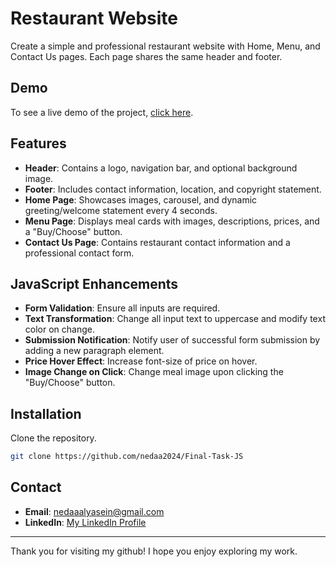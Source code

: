 # Restaurant Website

Create a simple and professional restaurant website with Home, Menu, and Contact Us pages. Each page shares the same header and footer.

## Demo
To see a live demo of the project, [click here](https://kaleidoscopic-kitten-0d01ae.netlify.app/).


## Features
- **Header**: Contains a logo, navigation bar, and optional background image.
- **Footer**: Includes contact information, location, and copyright statement.
- **Home Page**: Showcases images, carousel, and dynamic greeting/welcome statement every 4 seconds.
- **Menu Page**: Displays meal cards with images, descriptions, prices, and a "Buy/Choose" button.
- **Contact Us Page**: Contains restaurant contact information and a professional contact form.

## JavaScript Enhancements
- **Form Validation**: Ensure all inputs are required.
- **Text Transformation**: Change all input text to uppercase and modify text color on change.
- **Submission Notification**: Notify user of successful form submission by adding a new paragraph element.
- **Price Hover Effect**: Increase font-size of price on hover.
- **Image Change on Click**: Change meal image upon clicking the "Buy/Choose" button.


## Installation
 Clone the repository.
   ```bash
   git clone https://github.com/nedaa2024/Final-Task-JS
```

## Contact
- **Email**: nedaaalyasein@gmail.com
- **LinkedIn**: [My LinkedIn Profile](https://www.linkedin.com/in/nedaa-alyasein-843806293/)

---

Thank you for visiting my github! I hope you enjoy exploring my work.




